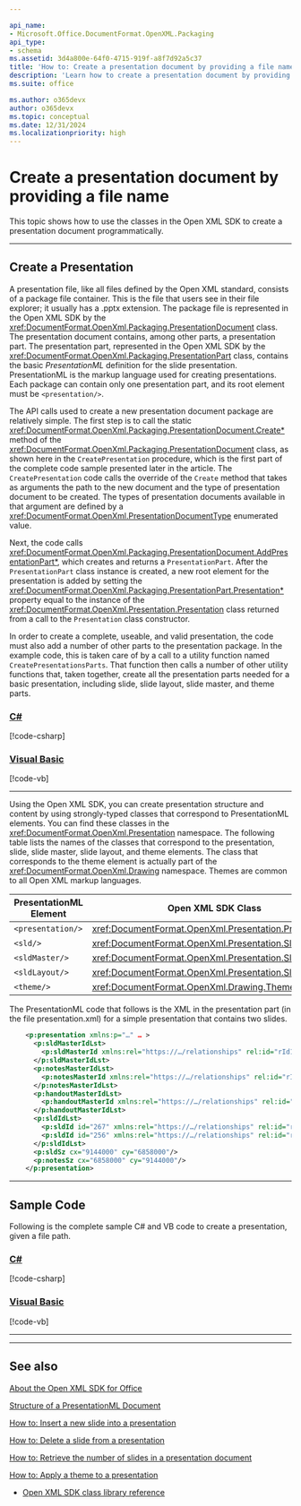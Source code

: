 ```yaml
---

api_name:
- Microsoft.Office.DocumentFormat.OpenXML.Packaging
api_type:
- schema
ms.assetid: 3d4a800e-64f0-4715-919f-a8f7d92a5c37
title: 'How to: Create a presentation document by providing a file name'
description: 'Learn how to create a presentation document by providing a file name using the Open XML SDK.'
ms.suite: office

ms.author: o365devx
author: o365devx
ms.topic: conceptual
ms.date: 12/31/2024
ms.localizationpriority: high
---
```


# Create a presentation document by providing a file name

This topic shows how to use the classes in the Open XML SDK to
create a presentation document programmatically.



--------------------------------------------------------------------------------

## Create a Presentation

A presentation file, like all files defined by the Open XML standard,
consists of a package file container. This is the file that users see in
their file explorer; it usually has a .pptx extension. The package file
is represented in the Open XML SDK by the <xref:DocumentFormat.OpenXml.Packaging.PresentationDocument> class. The
presentation document contains, among other parts, a presentation part.
The presentation part, represented in the Open XML SDK by the <xref:DocumentFormat.OpenXml.Packaging.PresentationPart> class, contains the basic
*PresentationML* definition for the slide presentation. PresentationML
is the markup language used for creating presentations. Each package can
contain only one presentation part, and its root element must be `<presentation/>`.

The API calls used to create a new presentation document package are
relatively simple. The first step is to call the static <xref:DocumentFormat.OpenXml.Packaging.PresentationDocument.Create*>
method of the <xref:DocumentFormat.OpenXml.Packaging.PresentationDocument> class, as shown here
in the `CreatePresentation` procedure, which is the first part of the
complete code sample presented later in the article. The
`CreatePresentation` code calls the override of the `Create` method that takes as arguments the path to
the new document and the type of presentation document to be created.
The types of presentation documents available in that argument are
defined by a <xref:DocumentFormat.OpenXml.PresentationDocumentType> enumerated value.

Next, the code calls <xref:DocumentFormat.OpenXml.Packaging.PresentationDocument.AddPresentationPart*>, which creates and
returns a `PresentationPart`. After the `PresentationPart` class instance is created, a new
root element for the presentation is added by setting the <xref:DocumentFormat.OpenXml.Packaging.PresentationPart.Presentation*> property equal to the instance of the <xref:DocumentFormat.OpenXml.Presentation.Presentation> class returned from a call to
the `Presentation` class constructor.

In order to create a complete, useable, and valid presentation, the code
must also add a number of other parts to the presentation package. In
the example code, this is taken care of by a call to a utility function
named `CreatePresentationsParts`. That function then calls a number of
other utility functions that, taken together, create all the
presentation parts needed for a basic presentation, including slide,
slide layout, slide master, and theme parts.

### [C#](#tab/cs-1)
[!code-csharp[](../../samples/presentation/create_by_providing_a_file_name/cs/Program.cs#snippet1)]

### [Visual Basic](#tab/vb-1)
[!code-vb[](../../samples/presentation/create_by_providing_a_file_name/vb/Program.vb#snippet1)]
***

Using the Open XML SDK, you can create presentation structure and
content by using strongly-typed classes that correspond to
PresentationML elements. You can find these classes in the <xref:DocumentFormat.OpenXml.Presentation>
namespace. The following table lists the names of the classes that
correspond to the presentation, slide, slide master, slide layout, and
theme elements. The class that corresponds to the theme element is
actually part of the <xref:DocumentFormat.OpenXml.Drawing> namespace.
Themes are common to all Open XML markup languages.

| PresentationML Element | Open XML SDK Class |
|---|---|
| `<presentation/>` | <xref:DocumentFormat.OpenXml.Presentation.Presentation> |
| `<sld/>` | <xref:DocumentFormat.OpenXml.Presentation.Slide> |
| `<sldMaster/>` | <xref:DocumentFormat.OpenXml.Presentation.SlideMaster> |
| `<sldLayout/>` | <xref:DocumentFormat.OpenXml.Presentation.SlideLayout> |
| `<theme/>` | <xref:DocumentFormat.OpenXml.Drawing.Theme> |

The PresentationML code that follows is the XML in the presentation part
(in the file presentation.xml) for a simple presentation that contains
two slides.

```xml
    <p:presentation xmlns:p="…" … >
      <p:sldMasterIdLst>
        <p:sldMasterId xmlns:rel="https://…/relationships" rel:id="rId1"/>
      </p:sldMasterIdLst>
      <p:notesMasterIdLst>
        <p:notesMasterId xmlns:rel="https://…/relationships" rel:id="rId4"/>
      </p:notesMasterIdLst>
      <p:handoutMasterIdLst>
        <p:handoutMasterId xmlns:rel="https://…/relationships" rel:id="rId5"/>
      </p:handoutMasterIdLst>
      <p:sldIdLst>
        <p:sldId id="267" xmlns:rel="https://…/relationships" rel:id="rId2"/>
        <p:sldId id="256" xmlns:rel="https://…/relationships" rel:id="rId3"/>
      </p:sldIdLst>
      <p:sldSz cx="9144000" cy="6858000"/>
      <p:notesSz cx="6858000" cy="9144000"/>
    </p:presentation>
```

--------------------------------------------------------------------------------

## Sample Code

Following is the complete sample C\# and VB code to create a
presentation, given a file path.

### [C#](#tab/cs)
[!code-csharp[](../../samples/presentation/create_by_providing_a_file_name/cs/Program.cs#snippet0)]

### [Visual Basic](#tab/vb)
[!code-vb[](../../samples/presentation/create_by_providing_a_file_name/vb/Program.vb#snippet0)]
***

--------------------------------------------------------------------------------

## See also 

[About the Open XML SDK for Office](../about-the-open-xml-sdk.md)  

[Structure of a PresentationML Document](structure-of-a-presentationml-document.md)  

[How to: Insert a new slide into a presentation](how-to-insert-a-new-slide-into-a-presentation.md)  

[How to: Delete a slide from a presentation](how-to-delete-a-slide-from-a-presentation.md)  

[How to: Retrieve the number of slides in a presentation document](how-to-retrieve-the-number-of-slides-in-a-presentation-document.md)  

[How to: Apply a theme to a presentation](how-to-apply-a-theme-to-a-presentation.md)  

- [Open XML SDK class library reference](/office/open-xml/open-xml-sdk)
